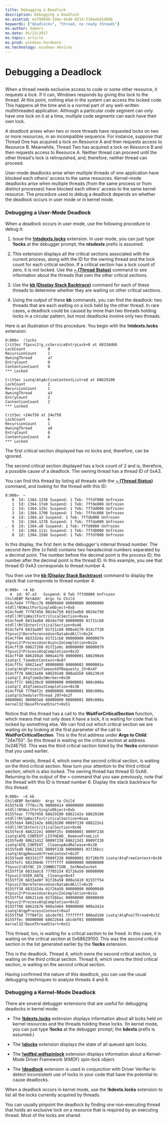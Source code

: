 ```yaml
---
title: Debugging a Deadlock
description: Debugging a Deadlock
ms.assetid: ee7990d9-2d4e-4e48-9214-539eebd1d8db
keywords: ["deadlocks", "thread, no ready threads"]
ms.author: domars
ms.date: 05/23/2017
ms.topic: article
ms.prod: windows-hardware
ms.technology: windows-devices
---
```


# Debugging a Deadlock


## <span id="ddk_debugging_deadlocks_no_ready_threads__dbg"></span><span id="DDK_DEBUGGING_DEADLOCKS_NO_READY_THREADS__DBG"></span>


When a thread needs exclusive access to code or some other resource, it requests a *lock*. If it can, Windows responds by giving this lock to the thread. At this point, nothing else in the system can access the locked code. This happens all the time and is a normal part of any well-written multithreaded application. Although a particular code segment can only have one lock on it at a time, multiple code segments can each have their own lock.

A *deadlock* arises when two or more threads have requested locks on two or more resources, in an incompatible sequence. For instance, suppose that Thread One has acquired a lock on Resource A and then requests access to Resource B. Meanwhile, Thread Two has acquired a lock on Resource B and then requests access to Resource A. Neither thread can proceed until the other thread's lock is relinquished, and, therefore, neither thread can proceed.

User-mode deadlocks arise when multiple threads of one application have blocked each others' access to the same resources. Kernel-mode deadlocks arise when multiple threads (from the same process or from distinct processes) have blocked each others' access to the same kernel resource. The procedure used to debug a deadlock depends on whether the deadlock occurs in user mode or in kernel mode.

### <span id="debugging_a_user_mode_deadlock"></span><span id="DEBUGGING_A_USER_MODE_DEADLOCK"></span>Debugging a User-Mode Deadlock

When a deadlock occurs in user mode, use the following procedure to debug it:

1.  Issue the [**!ntsdexts.locks**](-locks---ntsdexts-locks-.md) extension. In user mode, you can just type **!locks** at the debugger prompt; the **ntsdexts** prefix is assumed.

2.  This extension displays all the critical sections associated with the current process, along with the ID for the owning thread and the lock count for each critical section. If a critical section has a lock count of zero, it is not locked. Use the [**~ (Thread Status)**](---thread-status-.md) command to see information about the threads that own the other critical sections.

3.  Use the [**kb (Display Stack Backtrace)**](k--kb--kc--kd--kp--kp--kv--display-stack-backtrace-.md) command for each of these threads to determine whether they are waiting on other critical sections.

4.  Using the output of these **kb** commands, you can find the deadlock: two threads that are each waiting on a lock held by the other thread. In rare cases, a deadlock could be caused by more than two threads holding locks in a circular pattern, but most deadlocks involve only two threads.

Here is an illustration of this procedure. You begin with the **!ntdexts.locks** extension:

```
0:006>  !locks 
CritSec ftpsvc2!g_csServiceEntryLock+0 at 6833dd68
LockCount          0
RecursionCount     1
OwningThread       a7
EntryCount         0
ContentionCount    0
*** Locked
 
CritSec isatq!AtqActiveContextList+a8 at 68629100
LockCount          2
RecursionCount     1
OwningThread       a3
EntryCount         2
ContentionCount    2
*** Locked
 
CritSec +24e750 at 24e750
LockCount          6
RecursionCount     1
OwningThread       a9
EntryCount         6
ContentionCount    6
*** Locked 
```

The first critical section displayed has no locks and, therefore, can be ignored.

The second critical section displayed has a lock count of 2 and is, therefore, a possible cause of a deadlock. The owning thread has a thread ID of 0xA3.

You can find this thread by listing all threads with the [**~ (Thread Status)**](---thread-status-.md) command, and looking for the thread with this ID:

```
0:006>  ~ 
   0  Id: 1364.1330 Suspend: 1 Teb: 7ffdf000 Unfrozen
   1  Id: 1364.17e0 Suspend: 1 Teb: 7ffde000 Unfrozen
   2  Id: 1364.135c Suspend: 1 Teb: 7ffdd000 Unfrozen
   3  Id: 1364.1790 Suspend: 1 Teb: 7ffdc000 Unfrozen
   4  Id: 1364.a3 Suspend: 1 Teb: 7ffdb000 Unfrozen
   5  Id: 1364.1278 Suspend: 1 Teb: 7ffda000 Unfrozen
.  6  Id: 1364.a9 Suspend: 1 Teb: 7ffd9000 Unfrozen
   7  Id: 1364.111c Suspend: 1 Teb: 7ffd8000 Unfrozen
   8  Id: 1364.1588 Suspend: 1 Teb: 7ffd7000 Unfrozen 
```

In this display, the first item is the debugger's internal thread number. The second item (the `Id` field) contains two hexadecimal numbers separated by a decimal point. The number before the decimal point is the process ID; the number after the decimal point is the thread ID. In this example, you see that thread ID 0xA3 corresponds to thread number 4.

You then use the [**kb (Display Stack Backtrace)**](k--kb--kc--kd--kp--kp--kv--display-stack-backtrace-.md) command to display the stack that corresponds to thread number 4:

```
0:006>  ~4 kb 
  4  id: 97.a3   Suspend: 0 Teb 7ffd9000 Unfrozen
ChildEBP RetAddr  Args to Child
014cfe64 77f6cc7b 00000460 00000000 00000000 ntdll!NtWaitForSingleObject+0xb
014cfed8 77f67456 0024e750 6833adb8 0024e750 ntdll!RtlpWaitForCriticalSection+0xaa 
014cfee0 6833adb8 0024e750 80000000 01f21cb8 ntdll!RtlEnterCriticalSection+0x46
014cfef4 6833ad8f 01f21cb8 000a41f0 014cff20 ftpsvc2!DereferenceUserDataAndKill+0x24
014cff04 6833324a 01f21cb8 00000000 00000079 ftpsvc2!ProcessUserAsyncIoCompletion+0x2a
014cff20 68627260 01f21e0c 00000000 00000079 ftpsvc2!ProcessAtqCompletion+0x32
014cff40 686249a5 000a41f0 00000001 686290e8 isatq!I_TimeOutContext+0x87
014cff5c 68621ea7 00000000 00000001 0000001e isatq!AtqProcessTimeoutOfRequests_33+0x4f
014cff70 68621e66 68629148 000ad1b8 686230c0 isatq!I_AtqTimeOutWorker+0x30
014cff7c 686230c0 00000000 00000001 000c000a isatq!I_AtqTimeoutCompletion+0x38
014cffb8 77f04f2c 00000000 00000001 000c000a isatq!SchedulerThread_297+0x2f
00000001 000003e6 00000000 00000001 000c000a kernel32!BaseThreadStart+0x51
```

Notice that this thread has a call to the **WaitForCriticalSection** function, which means that not only does it have a lock, it is waiting for code that is locked by something else. We can find out which critical section we are waiting on by looking at the first parameter of the call to **WaitForCriticalSection**. This is the first address under **Args to Child**: "24e750". So this thread is waiting on the critical section at address 0x24E750. This was the third critical section listed by the **!locks** extension that you used earlier.

In other words, thread 4, which owns the second critical section, is waiting on the third critical section. Now turn your attention to the third critical section, which is also locked. The owning thread has thread ID 0xA9. Returning to the output of the **~** command that you saw previously, note that the thread with this ID is thread number 6. Display the stack backtrace for this thread:

```
0:006>  ~6 kb 
ChildEBP RetAddr  Args to Child
0155fe38 77f6cc7b 00000414 00000000 00000000 ntdll!NtWaitForSingleObject+0xb
0155feac 77f67456 68629100 6862142e 68629100 ntdll!RtlpWaitForCriticalSection+0xaa 
0155feb4 6862142e 68629100 0009f238 686222e1 ntdll!RtlEnterCriticalSection+0x46
0155fec0 686222e1 0009f25c 00000001 0009f238 isatq!ATQ_CONTEXT_LISTHEAD__RemoveFromList
0155fed0 68621412 0009f238 686213d1 0009f238 isatq!ATQ_CONTEXT__CleanupAndRelease+0x30
0155fed8 686213d1 0009f238 00000001 01f26bcc isatq!AtqpReuseOrFreeContext+0x3f
0155fee8 683331f7 0009f238 00000001 01f26bf0 isatq!AtqFreeContext+0x36
0155fefc 6833984b ffffffff 00000000 00000000 ftpsvc2!ASYNC_IO_CONNECTION__SetNewSocket
0155ff18 6833adcd 77f05154 01f26a58 00000000 ftpsvc2!USER_DATA__Cleanup+0x47
0155ff28 6833ad8f 01f26a58 000a3410 0155ff54 ftpsvc2!DereferenceUserDataAndKill+0x39
0155ff38 6833324a 01f26a58 00000000 00000040 ftpsvc2!ProcessUserAsyncIoCompletion+0x2a
0155ff54 686211eb 01f26bac 00000000 00000040 ftpsvc2!ProcessAtqCompletion+0x32
0155ff88 68622676 000a3464 00000000 000a3414 isatq!AtqpProcessContext+0xa7
0155ffb8 77f04f2c abcdef01 ffffffff 000ad1b0 isatq!AtqPoolThread+0x32
0155ffec 00000000 68622644 abcdef01 00000000 kernel32!BaseThreadStart+0x51
```

This thread, too, is waiting for a critical section to be freed. In this case, it is waiting on the critical section at 0x68629100. This was the second critical section in the list generated earlier by the **!locks** extension.

This is the deadlock. Thread 4, which owns the second critical section, is waiting on the third critical section. Thread 6, which owns the third critical section, is waiting on the second critical section.

Having confirmed the nature of this deadlock, you can use the usual debugging techniques to analyze threads 4 and 6.

### <span id="debugging_a_kernel_mode_deadlock"></span><span id="DEBUGGING_A_KERNEL_MODE_DEADLOCK"></span>Debugging a Kernel-Mode Deadlock

There are several debugger extensions that are useful for debugging deadocks in kernel mode:

-   The [**!kdexts.locks**](-locks---kdext--locks-.md) extension displays information about all locks held on kernel resources and the threads holding these locks. (In kernel mode, you can just type **!locks** at the debugger prompt; the **kdexts** prefix is assumed.)

-   The [**!qlocks**](-qlocks.md) extension displays the state of all queued spin locks.

-   The [**!wdfkd.wdfspinlock**](-deadlock.md) extension displays information about a Kernel-Mode Driver Framework (KMDF) spin-lock object.

-   The [**!deadlock**](-deadlock.md) extension is used in conjunction with Driver Verifier to detect inconsistent use of locks in your code that have the potential to cause deadlocks.

When a deadlock occurs in kernel mode, use the **!kdexts.locks** extension to list all the locks currently acquired by threads.

You can usually pinpoint the deadlock by finding one non-executing thread that holds an exclusive lock on a resource that is required by an executing thread. Most of the locks are shared.

 

 





